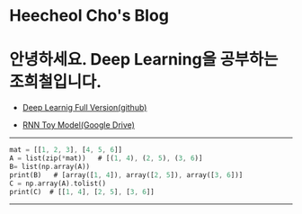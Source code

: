 # Heecheol Cho's Blog

# 안녕하세요. Deep Learning을 공부하는 조희철입니다.


	
 * [Deep Learnig Full Version(github)][1]

 * [RNN Toy Model(Google Drive)][2]

---

```rust
mat = [[1, 2, 3], [4, 5, 6]]
A = list(zip(*mat))   # [(1, 4), (2, 5), (3, 6)]
B= list(np.array(A))
print(B)   # [array([1, 4]), array([2, 5]), array([3, 6])]
C = np.array(A).tolist()
print(C)  # [[1, 4], [2, 5], [3, 6]]
```

---





[1]:https://github.com/hccho2/hccho2.github.io/blob/master/LanguageModel.pdf/ "링크제목1"
[2]:https://drive.google.com/file/d/1FlGwtl3Uy7xhRwCdlfeBcfCO0pOSUzaX/view?usp=sharing/ "링크제목2"
